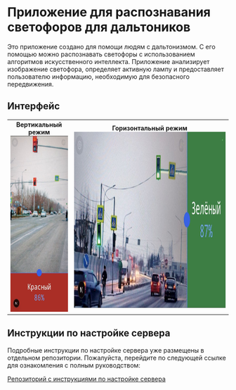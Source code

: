 # Приложение для распознавания светофоров для дальтоников

Это приложение создано для помощи людям с дальтонизмом. С его помощью можно распознавать светофоры с использованием алгоритмов искусственного интеллекта. Приложение анализирует изображение светофора, определяет активную лампу и предоставляет пользователю информацию, необходимую для безопасного передвижения.


## Интерфейс
<table>
  <tr>
    <td align="center">
      <strong>Вертикальный режим</strong><br/>
      <img src="screenshots/portrait.jpg" height="400"/>
    </td>
    <td align="center">
      <strong>Горизонтальный режим</strong><br/>
      <img src="screenshots/landscape.jpg" height="400"/>
    </td>
  </tr>
</table>

## Инструкции по настройке сервера

Подробные инструкции по настройке сервера уже размещены в отдельном репозитории. Пожалуйста, перейдите по следующей ссылке для ознакомления с полным руководством:

[Репозиторий с инструкциями по настройке сервера](https://github.com/IDobrinya/Chroma-Worker)

